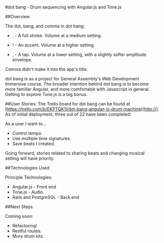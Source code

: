 #dot bang - Drum sequencing with Angular.js and Tone.js

##Overview

The dot, bang, and comma in dot bang:

* . - A full stroke. Volume at a medium setting.

* ! - An accent. Volume at a higher setting.

* , - A tap. Volume at a lower setting, with a slightly softer amplitude envelope. 

Comma didn't make it into the app's title.

dot bang is as a project for General Assembly's Web Development Immersive course. The broader intention behind dot bang is to become more familiar Angular, and more comfortable with Javascript in general. Getting to explore Tone.js is a big bonus.

##User Stories:
The Trello board for dot bang can be found at [https://trello.com/b/EKPTQK1l/dot-bang-angular-js-drum-machine](http://). As of initial deployment, three out of 22 have been completed:

As a user I want to...

* Control tempo.
* Use multiple time signatures.
* Save beats I created.

Going forward, stories related to sharing beats and changing musical setting will have priority.

##Technologies Used

Principle Technologies:

* Angular.js - Front end
* Tone.js - Audio
* Rails and PostgreSQL - Back end 

##Next Steps

Coming soon:

* Refactoring! 
* Restful routes.
* More drum kits.


